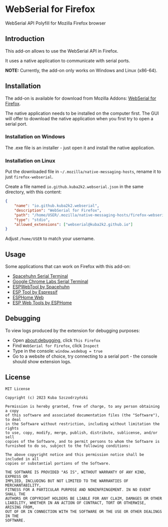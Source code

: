 # WebSerial for Firefox

WebSerial API Polyfill for Mozilla Firefox browser

## Introduction

This add-on allows to use the WebSerial API in Firefox.

It uses a native application to communicate with serial ports.

**NOTE:** Currently, the add-on only works on Windows and Linux (x86-64).

## Installation

The add-on is available for download from Mozilla Addons:
[WebSerial for Firefox](https://addons.mozilla.org/pl/firefox/addon/webserial-for-firefox/).

The native application needs to be installed on the computer first. The GUI will offer to download the
native application when you first try to open a serial port.

### Installation on Windows

The .exe file is an installer - just open it and install the native application.

### Installation on Linux

Put the downloaded file in `~/.mozilla/native-messaging-hosts`, rename it to just `firefox-webserial`.

Create a file named `io.github.kuba2k2.webserial.json` in the same directory, with this content:

```json
{
	"name": "io.github.kuba2k2.webserial",
	"description": "WebSerial for Firefox",
	"path": "/home/USER/.mozilla/native-messaging-hosts/firefox-webserial",
	"type": "stdio",
	"allowed_extensions": ["webserial@kuba2k2.github.io"]
}
```

Adjust `/home/USER` to match your username.

## Usage

Some applications that can work on Firefox with this add-on:

- [Spacehuhn Serial Terminal](https://serial.huhn.me/)
- [Google Chrome Labs Serial Terminal](https://googlechromelabs.github.io/serial-terminal/)
- [ESPWebTool by Spacehuhn](https://esp.huhn.me/)
- [ESP Tool by Espressif](https://espressif.github.io/esptool-js/)
- [ESPHome Web](https://web.esphome.io/)
- [ESP Web Tools by ESPHome](https://esphome.github.io/esp-web-tools/)

## Debugging

To view logs produced by the extension for debugging purposes:

- Open [about:debugging](about:debugging), click `This Firefox`
- Find `WebSerial for Firefox`, click `Inspect`
- Type in the console: `window.wsdebug = true`
- Go to a website of choice, try connecting to a serial port - the console should show extension logs.

## License

```
MIT License

Copyright (c) 2023 Kuba Szczodrzyński

Permission is hereby granted, free of charge, to any person obtaining a copy
of this software and associated documentation files (the "Software"), to deal
in the Software without restriction, including without limitation the rights
to use, copy, modify, merge, publish, distribute, sublicense, and/or sell
copies of the Software, and to permit persons to whom the Software is
furnished to do so, subject to the following conditions:

The above copyright notice and this permission notice shall be included in all
copies or substantial portions of the Software.

THE SOFTWARE IS PROVIDED "AS IS", WITHOUT WARRANTY OF ANY KIND, EXPRESS OR
IMPLIED, INCLUDING BUT NOT LIMITED TO THE WARRANTIES OF MERCHANTABILITY,
FITNESS FOR A PARTICULAR PURPOSE AND NONINFRINGEMENT. IN NO EVENT SHALL THE
AUTHORS OR COPYRIGHT HOLDERS BE LIABLE FOR ANY CLAIM, DAMAGES OR OTHER
LIABILITY, WHETHER IN AN ACTION OF CONTRACT, TORT OR OTHERWISE, ARISING FROM,
OUT OF OR IN CONNECTION WITH THE SOFTWARE OR THE USE OR OTHER DEALINGS IN THE
SOFTWARE.
```
